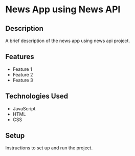# News App using News API

## Description

A brief description of the news app using news api project.

## Features

- Feature 1
- Feature 2
- Feature 3

## Technologies Used

- JavaScript
- HTML
- CSS

## Setup

Instructions to set up and run the project.

